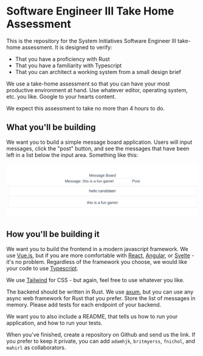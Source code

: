 # Software Engineer III Take Home Assessment 

This is the repository for the System Initiatives Software Engineer III take-home assessment. It is designed to verify:

* That you have a proficiency with Rust
* That you have a familiarity with Typescript
* That you can architect a working system from a small design brief

We use a take-home assessment so that you can have your most productive environment at hand. Use whatever editor, operating
system, etc. you like. Google to your hearts content.

We expect this assessment to take no more than 4 hours to do.

## What you'll be building

We want you to build a simple message board application. Users will input messages, click the "post" button, and see the
messages that have been left in a list below the input area. Something like this:

![message board](message_board.png)

## How you'll be building it

We want you to build the frontend in a modern javascript framework. We use [Vue.js](http://vuejs.org), but if you are
more comfortable with [React](http://reactjs.org), [Angular](http://angular.js), or [Svelte](http://svelte.dev) - it's
no problem. Regardless of the framework you choose, we would like your code to use [Typescript](http://typescriptlang.org).

We use [Tailwind](http://tailwindcss.com) for CSS - but again, feel free to use whatever you like.

The backend should be written in Rust. We use [axum](https://github.com/tokio-rs/axum), but you can use any
async web framework for Rust that you prefer. Store the list of messages in memory. Please add tests for each
endpoint of your backend.

We want you to also include a README, that tells us how to run your application, and how to run your tests.

When you've finished, create a repository on Github and send us the link. If you prefer to keep it private,
you can add `adamhjk`, `britmyerss`, `fnichol`, and `mahirl` as collaborators. 
